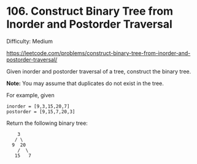 # 106. Construct Binary Tree from Inorder and Postorder Traversal

Difficulty: Medium

https://leetcode.com/problems/construct-binary-tree-from-inorder-and-postorder-traversal/

Given inorder and postorder traversal of a tree, construct the binary tree.

**Note:**
You may assume that duplicates do not exist in the tree.

For example, given
```
inorder = [9,3,15,20,7]
postorder = [9,15,7,20,3]
```
Return the following binary tree:
```
    3
   / \
  9  20
    /  \
   15   7
```
